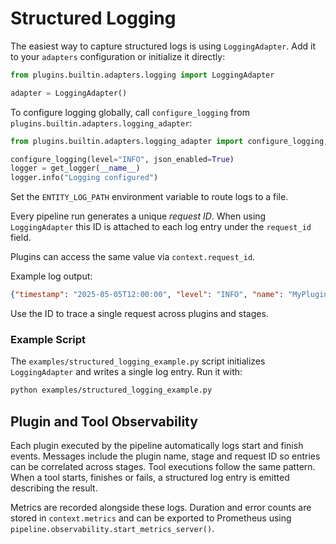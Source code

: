# Structured Logging

The easiest way to capture structured logs is using ``LoggingAdapter``. Add it
to your ``adapters`` configuration or initialize it directly:

```python
from plugins.builtin.adapters.logging import LoggingAdapter

adapter = LoggingAdapter()
```

To configure logging globally, call ``configure_logging`` from
``plugins.builtin.adapters.logging_adapter``:

```python
from plugins.builtin.adapters.logging_adapter import configure_logging, get_logger

configure_logging(level="INFO", json_enabled=True)
logger = get_logger(__name__)
logger.info("Logging configured")
```

Set the ``ENTITY_LOG_PATH`` environment variable to route logs to a file.

Every pipeline run generates a unique *request ID*. When using
``LoggingAdapter`` this ID is
attached to each log entry under the `request_id` field.

Plugins can access the same value via `context.request_id`.

Example log output:

```json
{"timestamp": "2025-05-05T12:00:00", "level": "INFO", "name": "MyPlugin", "message": "Plugin execution finished", "plugin": "MyPlugin", "stage": "DO", "duration": 0.2, "request_id": "202505051200000000"}
```

Use the ID to trace a single request across plugins and stages.

### Example Script

The `examples/structured_logging_example.py` script initializes ``LoggingAdapter`` and writes a single log entry.
Run it with:

```bash
python examples/structured_logging_example.py
```

## Plugin and Tool Observability

Each plugin executed by the pipeline automatically logs start and finish events.
Messages include the plugin name, stage and request ID so entries can be
correlated across stages. Tool executions follow the same pattern. When a tool
starts, finishes or fails, a structured log entry is emitted describing the
result.

Metrics are recorded alongside these logs. Duration and error counts are stored
in ``context.metrics`` and can be exported to Prometheus using
``pipeline.observability.start_metrics_server()``.

